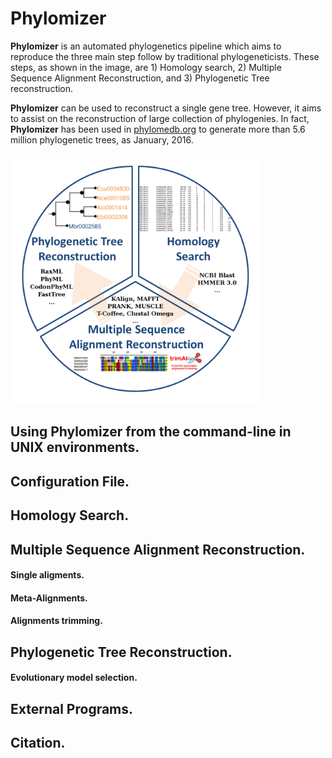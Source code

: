 # Phylomizer

**Phylomizer** is an automated phylogenetics pipeline which aims to reproduce the three main step follow by traditional phylogeneticists. These steps, as shown in the image, are 1) Homology search, 2) Multiple Sequence Alignment Reconstruction, and 3) Phylogenetic Tree reconstruction.

**Phylomizer** can be used to reconstruct a single gene tree. However, it aims to assist on the reconstruction of large collection of phylogenies. In fact, **Phylomizer** has been used in [phylomedb.org](http://phylomedb.org) to generate more than 5.6 million phylogenetic trees, as January, 2016.

<img src="https://github.com/Gabaldonlab/phylomizer/blob/master/docs/pipeline.2016.png" width="400">

## Using **Phylomizer** from the command-line in UNIX environments.

## Configuration File.

## Homology Search.

## Multiple Sequence Alignment Reconstruction.

#### Single aligments.

#### Meta-Alignments.

#### Alignments trimming.

## Phylogenetic Tree Reconstruction.

#### Evolutionary model selection.

## External Programs.

## Citation.






